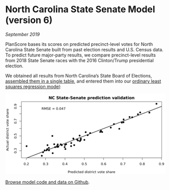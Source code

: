 North Carolina State Senate Model (version 6)
===

_September 2019_

PlanScore bases its scores on predicted precinct-level votes for North Carolina State Senate built from past election results and U.S. Census data. To predict future major-party results, we compare precinct-level results from 2018 State Senate races with the 2016 Clinton/Trump presidential election.

We obtained all results from North Carolina’s State Board of Elections, [assembled them in a single table](https://docs.google.com/spreadsheets/d/16OdAi0hyownQT0e_CCA9idz78HXmhaWd1UlXQ9lAw-Y), and entered them into our [ordinary least squares regression model](https://github.com/PlanScore/Model-Generator):

![Prediction validation graph with RMSE = 0.047](NC_pred_v_actual_State-Senate.png)

[Browse model code and data on Github](https://github.com/PlanScore/Model-NC/tree/95b1e9d).